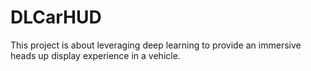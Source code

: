 # DLCarHUD

This project is about leveraging deep learning to provide an immersive heads up display experience in a vehicle.
